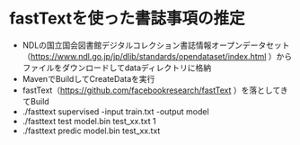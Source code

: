# fastTextを使った書誌事項の推定

- NDLの国立国会図書館デジタルコレクション書誌情報オープンデータセット（https://www.ndl.go.jp/jp/dlib/standards/opendataset/index.html ）からファイルをダウンロードしてdataディレクトリに格納
- MavenでBuildしてCreateDataを実行
- fastText（https://github.com/facebookresearch/fastText ）を落としてきてBuild
- ./fasttext supervised -input train.txt -output model
- ./fasttext test model.bin test_xx.txt 1
- ./fasttext predic model.bin test_xx.txt

